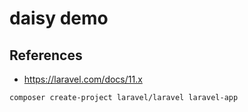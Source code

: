 # daisy demo

## References

- <https://laravel.com/docs/11.x>

```bash
composer create-project laravel/laravel laravel-app
```

